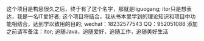 这个项目是构思很久之后，终于有了这个名字，那就是liguogang;
itor只是想表达，我是一名IT爱好者;
这个项目将结合，我从书本里学到的理论知识和项目中功能相结合，达到学以致用的目的;
wechat：18232577543
QQ：952051088
添加之前请写备注：itor;
追随Java，追随爱好，追随工作，追随美好生活